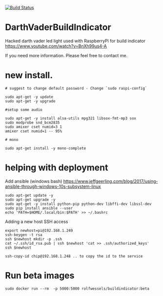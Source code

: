 [![Build Status](https://travis-ci.org/rolfwessels/DarthVaderBuildIndicator.svg?branch=master)](https://travis-ci.org/rolfwessels/DarthVaderBuildIndicator)

# DarthVaderBuildIndicator

Hacked darth vader led light used with RaspberryPi for build indicator https://www.youtube.com/watch?v=BnXh99us4-A

If you need more information. Please feel free to contact me.


# new install.
```
# suggest to change default password - Change `sudo raspi-config`

sudo apt-get -y update
sudo apt-get -y upgrade

#setup some audio

sudo apt-get -y install alsa-utils mpg321 libsox-fmt-mp3 sox
sudo modprobe snd_bcm2835
sudo amixer cset numid=3 1
amixer cset numid=1 -- 95%

# mono

sudo apt-get install -y mono-complete

```

# helping with deployment

Add ansible (windows bash)
https://www.jeffgeerling.com/blog/2017/using-ansible-through-windows-10s-subsystem-linux
```
sudo apt-get update -y
sudo apt-get upgrade -y
sudo apt-get -y install python-pip python-dev libffi-dev libssl-dev
sudo pip install ansible --user
echo 'PATH=$HOME/.local/bin:$PATH' >> ~/.bashrc
```

Adding a new host SSH access
```
export newhost=pi@192.168.1.249
ssh-keygen -t rsa
ssh $newhost mkdir -p .ssh
cat ~/.ssh/id_rsa.pub | ssh $newhost 'cat >> .ssh/authorized_keys'
ssh $newhost 

```

```
ssh-copy-id chip@192.168.1.248 .. to copy the id to the service
```

# Run beta images
```
sudo docker run --rm  -p 5000:5000 rolfwessels/buildindicator:beta


```
